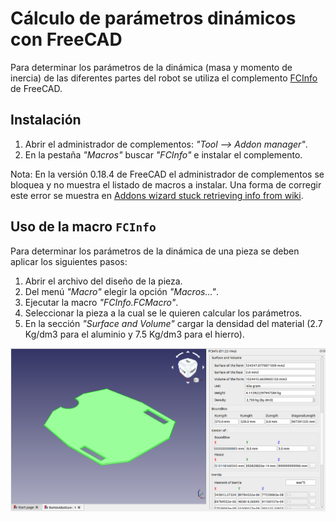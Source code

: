 # Cálculo de parámetros dinámicos con FreeCAD

Para determinar los parámetros de la dinámica (masa y momento de inercia) de las diferentes partes del robot se utiliza el complemento [FCInfo](https://wiki.freecadweb.org/Macro_FCInfo) de FreeCAD.

## Instalación

  1. Abrir el administrador de complementos: _"Tool --> Addon manager"_.
  1. En la pestaña _"Macros"_ buscar _"FCInfo"_ e instalar el complemento.


Nota:
En la versión 0.18.4 de FreeCAD el administrador de complementos se bloquea y no muestra el listado de macros a instalar. Una forma de corregir este error se muestra en [Addons wizard stuck retrieving info from wiki](https://www.reddit.com/r/FreeCAD/comments/ijgo2q/addons_wizard_stuck_retrieving_info_from_wiki/?utm_name=Bing).

## Uso de la macro `FCInfo`

Para determinar los parámetros de la dinámica de una pieza se deben aplicar los siguientes pasos:

  1. Abrir el archivo del diseño de la pieza.
  1. Del menú _"Macro"_ elegir la opción _"Macros..."_.
  1. Ejecutar la macro _"FCInfo.FCMacro"_.
  1. Seleccionar la pieza a la cual se le quieren calcular los parámetros.
  1. En la sección _"Surface and Volume"_ cargar la densidad del material (2.7 Kg/dm3 para el aluminio y 7.5 Kg/dm3 para el hierro).

![FCInfo macro of FreeCAD](FreeCADFCInfo.png)
